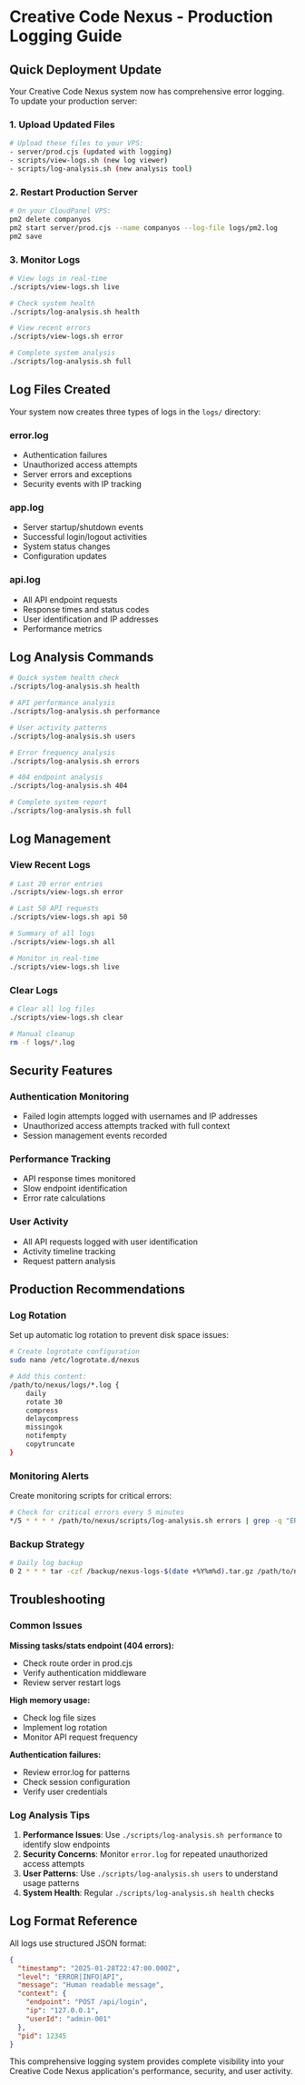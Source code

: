 # Creative Code Nexus - Production Logging Guide

## Quick Deployment Update

Your Creative Code Nexus system now has comprehensive error logging. To update your production server:

### 1. Upload Updated Files
```bash
# Upload these files to your VPS:
- server/prod.cjs (updated with logging)
- scripts/view-logs.sh (new log viewer)
- scripts/log-analysis.sh (new analysis tool)
```

### 2. Restart Production Server
```bash
# On your CloudPanel VPS:
pm2 delete companyos
pm2 start server/prod.cjs --name companyos --log-file logs/pm2.log
pm2 save
```

### 3. Monitor Logs
```bash
# View logs in real-time
./scripts/view-logs.sh live

# Check system health
./scripts/log-analysis.sh health

# View recent errors
./scripts/view-logs.sh error

# Complete system analysis
./scripts/log-analysis.sh full
```

## Log Files Created

Your system now creates three types of logs in the `logs/` directory:

### error.log
- Authentication failures
- Unauthorized access attempts
- Server errors and exceptions
- Security events with IP tracking

### app.log
- Server startup/shutdown events
- Successful login/logout activities
- System status changes
- Configuration updates

### api.log
- All API endpoint requests
- Response times and status codes
- User identification and IP addresses
- Performance metrics

## Log Analysis Commands

```bash
# Quick system health check
./scripts/log-analysis.sh health

# API performance analysis
./scripts/log-analysis.sh performance

# User activity patterns
./scripts/log-analysis.sh users

# Error frequency analysis
./scripts/log-analysis.sh errors

# 404 endpoint analysis
./scripts/log-analysis.sh 404

# Complete system report
./scripts/log-analysis.sh full
```

## Log Management

### View Recent Logs
```bash
# Last 20 error entries
./scripts/view-logs.sh error

# Last 50 API requests
./scripts/view-logs.sh api 50

# Summary of all logs
./scripts/view-logs.sh all

# Monitor in real-time
./scripts/view-logs.sh live
```

### Clear Logs
```bash
# Clear all log files
./scripts/view-logs.sh clear

# Manual cleanup
rm -f logs/*.log
```

## Security Features

### Authentication Monitoring
- Failed login attempts logged with usernames and IP addresses
- Unauthorized access attempts tracked with full context
- Session management events recorded

### Performance Tracking
- API response times monitored
- Slow endpoint identification
- Error rate calculations

### User Activity
- All API requests logged with user identification
- Activity timeline tracking
- Request pattern analysis

## Production Recommendations

### Log Rotation
Set up automatic log rotation to prevent disk space issues:
```bash
# Create logrotate configuration
sudo nano /etc/logrotate.d/nexus

# Add this content:
/path/to/nexus/logs/*.log {
    daily
    rotate 30
    compress
    delaycompress
    missingok
    notifempty
    copytruncate
}
```

### Monitoring Alerts
Create monitoring scripts for critical errors:
```bash
# Check for critical errors every 5 minutes
*/5 * * * * /path/to/nexus/scripts/log-analysis.sh errors | grep -q "ERROR" && echo "Critical errors detected" | mail -s "Nexus Alert" admin@company.com
```

### Backup Strategy
```bash
# Daily log backup
0 2 * * * tar -czf /backup/nexus-logs-$(date +%Y%m%d).tar.gz /path/to/nexus/logs/
```

## Troubleshooting

### Common Issues

**Missing tasks/stats endpoint (404 errors):**
- Check route order in prod.cjs
- Verify authentication middleware
- Review server restart logs

**High memory usage:**
- Check log file sizes
- Implement log rotation
- Monitor API request frequency

**Authentication failures:**
- Review error.log for patterns
- Check session configuration
- Verify user credentials

### Log Analysis Tips

1. **Performance Issues**: Use `./scripts/log-analysis.sh performance` to identify slow endpoints
2. **Security Concerns**: Monitor `error.log` for repeated unauthorized access attempts
3. **User Patterns**: Use `./scripts/log-analysis.sh users` to understand usage patterns
4. **System Health**: Regular `./scripts/log-analysis.sh health` checks

## Log Format Reference

All logs use structured JSON format:
```json
{
  "timestamp": "2025-01-28T22:47:00.000Z",
  "level": "ERROR|INFO|API",
  "message": "Human readable message",
  "context": {
    "endpoint": "POST /api/login",
    "ip": "127.0.0.1",
    "userId": "admin-001"
  },
  "pid": 12345
}
```

This comprehensive logging system provides complete visibility into your Creative Code Nexus application's performance, security, and user activity.